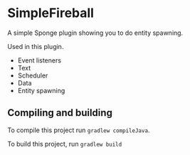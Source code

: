 # SimpleFireball

A simple Sponge plugin showing you to do entity spawning.

Used in this plugin.
* Event listeners
* Text
* Scheduler
* Data
* Entity spawning

## Compiling and building
To compile this project run `gradlew compileJava`.

To build this project, run `gradlew build`
